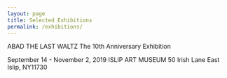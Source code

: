 ```yaml
---
layout: page
title: Selected Exhibitions
permalink: /exhibitions/
---
```


ABAD
THE LAST WALTZ
The 10th Anniversary Exhibition

September 14 - November 2, 2019
ISLIP ART MUSEUM
50 Irish Lane
East Islip, NY11730
